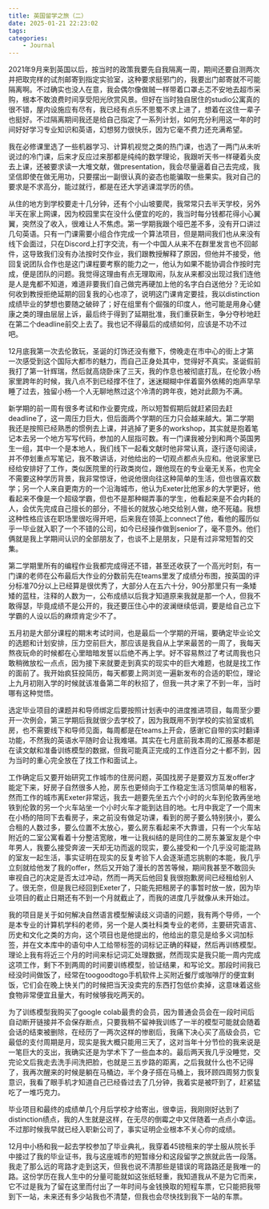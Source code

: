```yaml
---
title: 英国留学之旅（二）
date: 2025-01-21 22:23:02
tags: 
categories:
    - Journal
---
```


2021年9月来到英国以后，按当时的政策我要先自我隔离一周，期间还要自测两次并把取完样的试剂邮寄到指定实验室，这种要求挺邪门的，我要出门邮寄就不可能隔离啊。不过确实也没人在意，我会偶尔像做贼一样带着口罩忐忑不安地去超市采购，根本不敢浪费时间享受阳光欣赏风景。但好在当时独自居住的studio公寓真的很不错，屋内设施应有尽有，我已经有点乐不思蜀不求上进了，想着在这住一辈子也挺好。不过隔离期间我还是给自己指定了一系列计划，如何充分利用这一年的时间好好学习专业知识和英语，幻想努力很快乐，因为它毫不费力还充满希望。

<!-- more -->

我在必修课里选了一些机器学习、计算机视觉之类的热门课，也选了一两门从未听说过的冷门课，后来才反应过来那都是纯纯的数学理论，我跟听天书一样硬着头皮去上课，还被要求读一大堆文献，做presentation，我会尽量逼着自己去完成，我坚信即使在做无用功，只要摆出一副很认真的姿态也能骗取一些果实。我对自己的要求是不求高分，能过就行，都是在还大学逃课混学历的债。

从住的地方到学校要走十几分钟，还有个小山坡要爬，我常常只去半天学校，另外半天在家上网课，因为校园里实在没什么便宜的吃的，我当时每分钱都花得小心翼翼，突然没了收入，很难让人不焦虑。第一学期我跟个哑巴差不多，没有开口讲过几句英语。只有一门课需要小组合作完成一个算法项目，但是期间我们也从来没有线下会面过，只在Discord上打字交流，有一个中国人从来不在群里发言也不回邮件，这导致我们没有办法按时交作业，我们跟教授解释了原因，但他并不接受，他回复说团队合作也是这门课程要考察的能力之一，他认为如果不能协调合作按时完成，便是团队的问题。我觉得这理由有点无理取闹，队友从来都没出现过我们连他是人是鬼都不知道，难道非要我们自己做完再硬加上他的名字白白送他分？无论如何收到教授拒绝延期的回复我的心也凉了，说明这门课肯定要挂，我以distinction成绩毕业的梦想也要随之破碎了；好在组里有个倔强的印度人，他可能是用身心健康之类的理由层层上诉，最后终于得到了延期批准，我们重获新生，争分夺秒地赶在第二个deadline前交上去了。我也记不得最后的成绩如何，应该是不功不过吧。

12月底我第一次去伦敦玩，圣诞的灯饰还没有撤下，傍晚走在市中心的街上才第一次感受到这个国际大都市的魅力，而自己正身处其中，觉得好不真实。圣诞假前我打了第一针辉瑞，然后就高烧卧床了三天，我的作息也被彻底打乱，在伦敦小杨家里跨年的时候，我八点不到已经撑不住了，迷迷糊糊中伴着窗外依稀的炮声早早睡了过去，独留小杨一个人无聊地熬过这个冷清的跨年夜，她对此颇为不满。

新学期的前一周有很多考试和作业要完成，所以短暂假期后就赶紧回去赶deadline了，这一周压力巨大，但后面两个学期的压力只会越来越大。第二学期我还是按照已经熟悉的惯例去上课，并逃掉了更多的workshop，其实就是抱着笔记本去另一个地方写写代码，参加的人屈指可数。有一门课我被分到和两个英国男生一组，其中一个是本地人，我们线下一起看文献时他非常认真，逐行逐句阅读，并不停划重点写笔记，我不敢讲话，对他给出的一切观点都点头应和。他说家里已经给安排好了工作，类似医院里的行政类岗位，跟他现在的专业毫无关系，也完全不需要这种学历背景，我非常惊讶，他说他很向往这种简单的生活，但也很喜欢数学；另一个人来自更南方的一个沿海城市，他认为Exeter比他家乡的大学更好，他看起来不像是一个超级学霸，但也不是那种糊弄事的学生，他看起来是不会内耗的人，会优先完成自己擅长的部分，不擅长的就放心地交给别人做，绝不死磕。我想这种性格应该在职场里很吃得开吧，后来我在领英上connect了他，看他的履历似乎一毕业就入职了一个不错的公司，如今已经操作做到senior了，毫不意外。他们俩就是我上学期间认识的全部朋友了，也谈不上是朋友，只是有过非常短暂的交集。

第二学期里所有的编程作业我都完成得还不错，甚至还收获了一个高光时刻，有一门课的老师在公布最后大作业的分数前先在teams里发了成绩分布图，按英国的评分标准70分以上已经算是很优秀了，大部分人在五六十分，90分那里只有一条矮矮的蓝柱，注释的人数为一，公布成绩以后我才知道原来我就是那一个人，但我不敢得瑟，毕竟成绩不是公开的，我还要压住心中的波澜继续低调，要是给自己立下学霸的人设以后的麻烦肯定少不了。

五月初是大部分课程的期末考试时间，也是最后一个学期的开端，要确定毕业论文的选题和计划安排，压力空前巨大，那应该是我自从上学来最苦的一周了，我每天熬夜玩命的时候都在心里暗暗发誓以后绝不再上学。好不容易熬过了考试周我也只敢稍微放松一点点，因为接下来就要走到真实的现实中的巨大难题，也就是找工作的面前了。我开始疯狂投简历，每天都要上网浏览一遍新发布的合适的职位，理论上九月初刚入学的时候就该准备第二年的秋招了，但我一共才来了不到一年，当时哪有这种觉悟。

选定毕业项目的课题并和导师绑定后要按照计划表中的进度推进项目，每周至少要开一次例会，第三学期后我就很少去学校了，因为我既用不到学校的实验室或机房，也不需要线下和导师见面，每周都是在teams上开会，感谢它自带的实时翻译功能，不然我的英语水平随时会让我难堪。其实在七月底前我本周的汇报基本都是在读文献和准备训练模型的数据，但我可能真正完成的工作连百分之十都不到，因为当时的重心完全放在了找工作和面试上。

工作确定后又要开始研究工作城市的住房问题，英国找房子是要双方互发offer才能定下来，好房子自然很多人抢，房东也更倾向于工作稳定生活习惯简单的租客，然而工作的城市离Exeter非常远，我去一趟要先坐五六个小时的火车到伦敦再坐地铁到伦敦的另一个火车站坐一个小时火车才能到达目的地。七月中我定了一个周末在小杨的陪同下去看房子，来之前没有做足功课，看到的房子要么特别狭小，要么合租的人数过多，要么位置不太放心，要么房东看起来不大靠谱，只有一个火车站附近的二室公寓看着十分整洁宽敞，唯一让我纠结的是同住的二房东兼室友是个中年男人，我要么接受奔波一天却无功而返的现实，要么接受和一个几乎没可能混熟的室友一起生活，事实证明在现实的反复考验下人会逐渐遗忘挑剔的本能，我几乎立刻就给他发了我的offer，然后又开始了漫长的苦苦等候，期间我甚至不敢回头审视自己的决定是否太过冲动，然而一两天后他回复我很抱歉房间已经租给别人了。很无奈，但是我已经回到Exeter了，只能先把租房子的事暂时放一放，因为毕业项目的截止日期还有不到一个月就截止了，而我的进度几乎就像从未开始过。

我的项目是关于如何解决自然语言模型解读歧义词语的问题，我有两个导师，一个是本专业的计算机学科的老师，另一个是人类社科类专业的老师，主要研究语言、历史和文化之类的方向，这个项目也是他提出的，他给出的意见是给多义词加标签，并在文本库中的语句中人工给带标签的词标记正确的释疑，然后再训练模型。理论上我有将近三个月的时间来标记词汇处理数据，然而现实是我只能一周内完成这项工作，剩下不到两周的时间要训练模型，验证结果，和写论文。那段时间我已经没时间做饭了，经常在toogoodtogo手机软件上买附近餐厅或咖啡厅的便宜剩饭，它们会在晚上快关门的时候把当天没卖完的东西打包低价卖掉，这意味着这些食物非常便宜且量大，有时候够我吃两天的。

为了训练模型我购买了google colab最贵的会员，因为普通会员会在一段时间后自动断开链接并不会保存断点，只要我稍不留神我训练了一半的模型可能就会随着会话的结束被删除，在经历了一两次这样的惨剧后，我痛下决心买了高级会员，它最低的支付周期是月，现实是我大概只能用三天了，这对当年十分节俭的我来说是一笔巨大的支出，我确实还是为学术下了一些血本的。最后两天我几乎没睡觉，交完论文后我走去洗手间洗把脸，也就是三五步路的距离，之后我就什么也不记得了，我再次醒来的时候是躺在马桶边，半个身子搭在马桶上，我环顾四周努力恢复意识，我看了眼手机才知道自己已经昏过去了几分钟，我着实是被吓到了，赶紧猛吃了一堆巧克力。

毕业项目和最终的成绩单几个月后学校才给寄出，很幸运，我刚刚好达到了distinction绩点，我的人生就是这样，在无尽的倒霉之中又伴随着一点点小幸运。不过那时候我早就已经入职新公司了，事实证明企业根本不关心你的成绩。

12月中小杨和我一起去学校参加了毕业典礼，我穿着45镑租来的学士服从院长手中接过了我的毕业证书，我与这座城市的短暂缘分和这段留学之旅就此告一段落。我走了那么远的弯路才走到这天，但我也说不清那些是错误的弯路路还是我唯一的路。这份学历在我人生中的分量可能就如这张纸轻重，我知道我从不是为它而来，它不过是我为了留在这里而付出了一年时间与金钱换取的短程车票，它只能把我带到下一站，未来还有多少站我也不清楚，但我也会尽快找到我下一站的车票。

